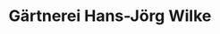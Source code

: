 ---
title: "Gärtnerei Hans-Jörg Wilke"
url: /delitzsch/gaertnerei-hans-joerg-wilke/
shop: Blumen
---